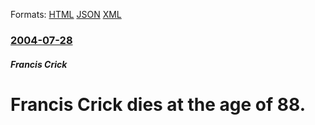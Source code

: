 
Formats: [HTML](/news/2004/07/28/francis-crick-dies-at-the-age-of-88.html)  [JSON](/news/2004/07/28/francis-crick-dies-at-the-age-of-88.json)  [XML](/news/2004/07/28/francis-crick-dies-at-the-age-of-88.xml)  

### [2004-07-28](/news/2004/07/28/index.md)

##### Francis Crick
#  Francis Crick dies at the age of 88.



